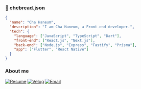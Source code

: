 ### 👋 chebread.json

```json
{
  "name": "Cha Haneum",
  "description": "I am Cha Haneum, a Front-end developer.",
  "tech": {
    "language": ["JavaScript", "TypeScript", "Dart"],
    "front-end": ["React.js", "Next.js"],
    "back-end": ["Node.js", "Express", "Fastify", "Prisma"],
    "app": ["Flutter", "React Native"]
  }
}
```

### About me
[![Resume](https://img.shields.io/badge/Resume-000000?style=flat-square&logo=Notion&logoColor=white)]()
[![Velog](https://img.shields.io/badge/Velog-20C997?style=flat-square&logo=Velog&logoColor=white)](https://velog.io/@haneum)
[![Email](https://img.shields.io/badge/Email-d14836?style=flat-square&logo=Gmail&logoColor=white)](mailto:fromhaneum@gmail.com)
